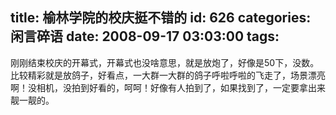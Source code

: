 title: 榆林学院的校庆挺不错的
id: 626
categories: 闲言碎语
date: 2008-09-17 03:03:00
tags:
---

刚刚结束校庆的开幕式，开幕式也没啥意思，就是放炮了，好像是50下，没数。比较精彩就是放鸽子，好看点，一大群一大群的鸽子呼啦呼啦的飞走了，场景漂亮啊！没相机，没拍到好看的，呵呵！好像有人拍到了，如果找到了，一定要拿出来靓一靓的。

